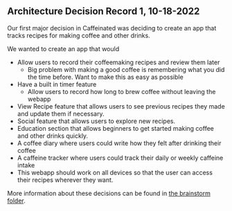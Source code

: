 ## Architecture Decision Record 1, 10-18-2022
Our first major decision in Caffeinated was deciding to create an app that tracks recipes for making coffee and other drinks.

We wanted to create an app that would
- Allow users to record their coffeemaking recipes and review them later
  - Big problem with making a good coffee is remembering what you did the time before. Want to make this as easy as possible
- Have a built in timer feature
  - Allow users to record how long to brew coffee without leaving the webapp
- View Recipe feature that allows users to see previous recipes they made and update them if necessary.
- Social feature that allows users to explore new recipes.
- Education section that allows beginners to get started making coffee and other drinks quickly.
- A coffee diary where users could write how they felt after drinking their coffee
- A caffeine tracker where users could track their daily or weekly caffeine intake
- This webapp should work on all devices so that the user can access their recipes wherever they want.

More information about these decisions can be found in [the brainstorm folder](../brainstorm/coffeeLogBrainstorm.md).
